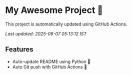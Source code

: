 # My Awesome Project 🚀

This project is automatically updated using GitHub Actions.

_Last updated: 2025-06-07 05:13:12 IST_

## Features
- Auto-update README using Python 🐍
- Auto Git push with GitHub Actions 🤖
